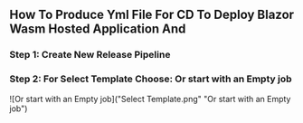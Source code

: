 
## How To Produce Yml File For CD To Deploy Blazor Wasm Hosted Application And

### Step 1: Create New Release Pipeline

### Step 2: For Select Template Choose: Or start with an Empty job

![Or start with an Empty job]("Select Template.png" "Or start with an Empty job")
